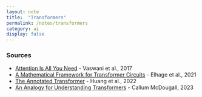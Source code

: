 ```yaml
---
layout: note
title:  "Transformers"
permalink: /notes/transformers
category: ai
display: false
---
```


### Sources

- [Attention Is All You Need](https://arxiv.org/abs/1706.03762) - Vaswani et al., 2017
- [A Mathematical Framework for Transformer Circuits](https://transformer-circuits.pub/2021/framework/index.html) - Elhage et al., 2021
- [The Annotated Transformer](https://nlp.seas.harvard.edu/annotated-transformer/) - Huang et al., 2022
- [An Analogy for Understanding Transformers](https://www.lesswrong.com/posts/euam65XjigaCJQkcN) - Callum McDougall, 2023
